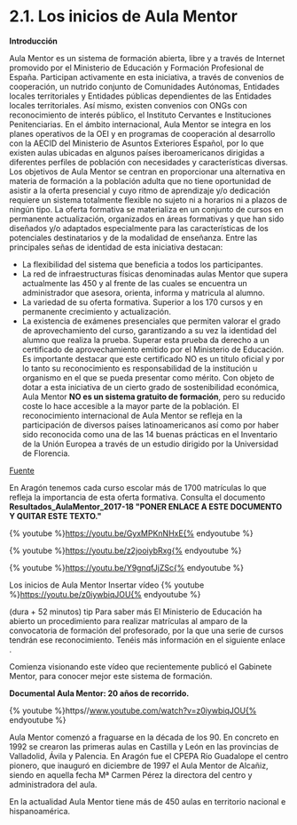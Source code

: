 
# 2.1. Los inicios de Aula Mentor


**Introducción**

Aula Mentor es un sistema de formación abierta, libre y a través de Internet promovido por el Ministerio de Educación y Formación Profesional de España. Participan activamente en esta iniciativa, a través de convenios de cooperación, un nutrido conjunto de Comunidades Autónomas, Entidades locales territoriales y Entidades públicas dependientes de las Entidades locales territoriales. Así mismo, existen convenios con ONGs con reconocimiento de interés público, el Instituto Cervantes e Instituciones Penitenciarias. En el ámbito internacional, Aula Mentor se integra en los planes operativos de la OEI y en programas de cooperación al desarrollo con la AECID del Ministerio de Asuntos Exteriores Español, por lo que existen aulas ubicadas en algunos países iberoamericanos dirigidas a diferentes perfiles de población con necesidades y características diversas.
Los objetivos de Aula Mentor se centran en proporcionar una alternativa en materia de formación a la población adulta que no tiene oportunidad de asistir a la oferta presencial y cuyo ritmo de aprendizaje y/o dedicación requiere un sistema totalmente flexible no sujeto ni a horarios ni a plazos de ningún tipo.
La oferta formativa se materializa en un conjunto de cursos en permanente actualización, organizados en áreas formativas y que han sido diseñados y/o adaptados especialmente para las características de los potenciales destinatarios y de la modalidad de enseñanza.
Entre las principales señas de identidad de esta iniciativa destacan:
* La flexibilidad del sistema que beneficia a todos los participantes.
* La red de infraestructuras físicas denominadas aulas Mentor que supera actualmente las 450 y al frente de las cuales se encuentra un administrador que asesora, orienta, informa y matricula al alumno.
* La variedad de su oferta formativa. Superior a los 170 cursos y en permanente crecimiento y actualización.
* La existencia de exámenes presenciales que permiten valorar el grado de aprovechamiento del curso, garantizando a su vez la identidad del alumno que realiza la prueba. Superar esta prueba da derecho a un certificado de aprovechamiento emitido por el Ministerio de Educación. Es importante destacar que este certificado NO es un título oficial y por lo tanto su reconocimiento es responsabilidad de la institución u organismo en el que se pueda presentar como mérito.
Con objeto de dotar a esta iniciativa de un cierto grado de sostenibilidad económica, Aula Mentor **NO es un sistema gratuito de formación**, pero su reducido coste lo hace accesible a la mayor parte de la población.
El reconocimiento internacional de Aula Mentor se refleja en la participación de diversos países latinoamericanos así como por haber sido reconocida como una de las 14 buenas prácticas en el Inventario de la Unión Europea a través de un estudio dirigido por la Universidad de Florencia.

[Fuente](/www.aulamentor.es)

En Aragón tenemos cada curso escolar más de 1700 matrículas lo que refleja la importancia de esta oferta formativa. Consulta el documento **Resultados_AulaMentor_2017-18 "PONER ENLACE A ESTE DOCUMENTO Y QUITAR ESTE TEXTO."**

{% youtube %}https://youtu.be/GyxMPKnNHxE{% endyoutube %}


{% youtube %}https://youtu.be/z2jooiybRxg{% endyoutube %}



{% youtube %}https://youtu.be/Y9gnqfJjZSc{% endyoutube %}



Los inicios de Aula Mentor
Insertar vídeo 
{% youtube %}https://youtu.be/z0iywbiqJOU{% endyoutube %}



 (dura + 52 minutos)
tip
Para saber más
El Ministerio de Educación ha abierto un procedimiento para realizar matrículas al amparo de la convocatoria de formación del profesorado, por la que una serie de cursos tendrán ese reconocimiento. Tenéis más información en el siguiente 
enlace
.



Comienza visionando este vídeo que recientemente publicó el Gabinete Mentor, para conocer mejor este sistema de formación.

**Documental Aula Mentor: 20 años de recorrido.**

{% youtube %}https//www.youtube.com/watch?v=z0iywbiqJOU{% endyoutube %}


Aula Mentor comenzó a fraguarse en la década de los 90. En concreto en 1992  se crearon las primeras aulas en Castilla y León en las provincias de Valladolid, Ávila y Palencia.
En Aragón fue el CPEPA Río Guadalope el centro pionero, que inauguró en diciembre de 1997 el Aula Mentor de Alcañiz, siendo en aquella fecha Mª Carmen Pérez la directora del centro y administradora del aula.

En la actualidad Aula Mentor tiene más de 450 aulas en territorio nacional e hispanoamérica.



